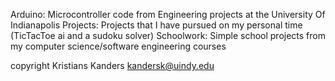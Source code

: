 Arduino: Microcontroller code from Engineering projects at the University Of Indianapolis
Projects: Projects that I have pursued on my personal time (TicTacToe ai and a sudoku solver)
Schoolwork: Simple school projects from my computer science/software engineering courses

copyright 
Kristians Kanders
kandersk@uindy.edu
